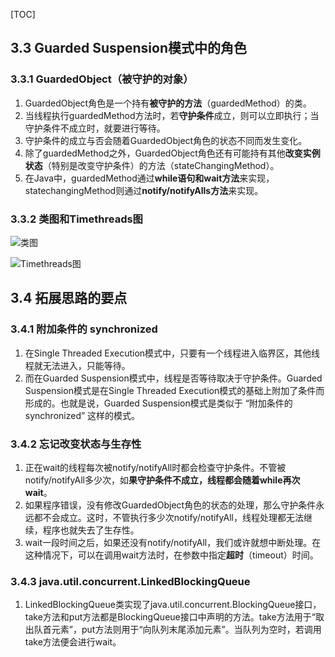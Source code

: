 [TOC]

## 3.3 Guarded Suspension模式中的角色

### 3.3.1 GuardedObject（被守护的对象）
1. GuardedObject角色是一个持有**被守护的方法**（guardedMethod）的类。
2. 当线程执行guardedMethod方法时，若**守护条件**成立，则可以立即执行；当守护条件不成立时，就要进行等待。
3. 守护条件的成立与否会随着GuardedObject角色的状态不同而发生变化。
4. 除了guardedMethod之外，GuardedObject角色还有可能持有其他**改变实例状态**（特别是改变守护条件）的方法（stateChangingMethod）。
5. 在Java中，guardedMethod通过**while语句和wait方法**来实现，statechangingMethod则通过**notify/notifyAlls方法**来实现。

### 3.3.2 类图和Timethreads图
![类图](http://ww1.sinaimg.cn/mw690/d8e93840ly1g12p0wpd66j20gj06tjs7.jpg)

![Timethreads图](http://ww1.sinaimg.cn/mw690/d8e93840ly1g12p0wqohyj20k20ci76f.jpg)



## 3.4 拓展思路的要点

### 3.4.1 附加条件的 synchronized
1. 在Single Threaded Execution模式中，只要有一个线程进入临界区，其他线程就无法进入，只能等待。
2. 而在Guarded Suspension模式中，线程是否等待取决于守护条件。Guarded Suspension模式是在Single Threaded Execution模式的基础上附加了条件而形成的。也就是说，Guarded Suspension模式是类似于 “附加条件的synchronized” 这样的模式。

### 3.4.2 忘记改变状态与生存性
1. 正在wait的线程每次被notify/notifyAll时都会检查守护条件。不管被notify/notifyAll多少次，如**果守护条件不成立，线程都会随着while再次wait**。
2. 如果程序错误，没有修改GuardedObject角色的状态的处理，那么守护条件永远都不会成立。这时，不管执行多少次notify/notifyAll，线程处理都无法继续，程序也就失去了生存性。
3. wait一段时间之后，如果还没有notify/notifyAll，我们或许就想中断处理。在这种情况下，可以在调用wait方法时，在参数中指定**超时**（timeout）时间。

### 3.4.3 java.util.concurrent.LinkedBlockingQueue
1. LinkedBlockingQueue类实现了java.util.concurrent.BlockingQueue接口，take方法和put方法都是BlockingQueue接口中声明的方法。take方法用于“取出队首元素”，put方法则用于“向队列末尾添加元素”。当队列为空时，若调用take方法便会进行wait。


